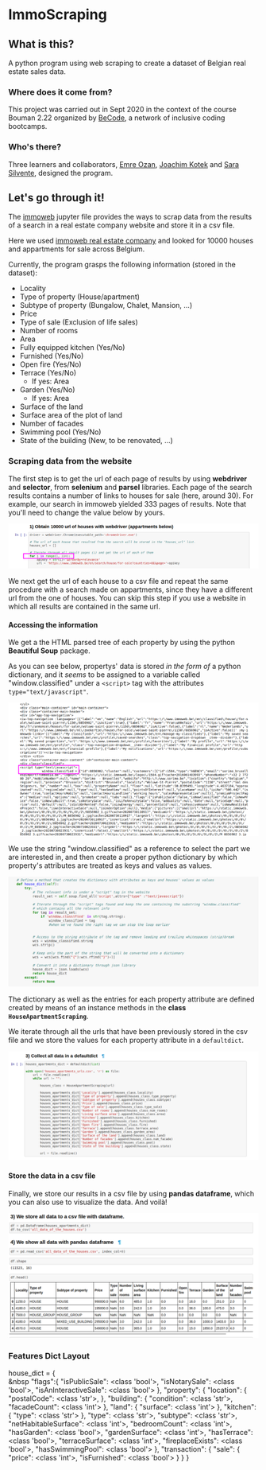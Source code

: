 # ImmoScraping

## What is this?

A python program using web scraping to create a dataset of Belgian real estate sales data.   

### Where does it come from?

This project was carried out in Sept 2020 in the context of the course Bouman 2.22 organized by [BeCode](https://github.com/becodeorg), a network of inclusive coding bootcamps.

### Who's there?

Three learners and collaborators, [Emre Ozan](https://github.com/mremreozan), [Joachim Kotek](https://github.com/jotwo) and [Sara Silvente](https://github.com/silventesa), designed the program.


## Let's go through it!

The [immoweb](https://github.com/mremreozan/immoweb_scraping/blob/master/immoweb.ipynb) jupyter file provides the ways to scrap data from the results of a search in a real estate company website and store it in a csv file.

Here we used [immoweb real estate company](https://www.immoweb.be/en) and looked for 10000 houses and appartments for sale across Belgium.

Currently, the program grasps the following information (stored in the dataset):
- Locality
- Type of property (House/apartment)
- Subtype of property (Bungalow, Chalet, Mansion, ...)
- Price
- Type of sale (Exclusion of life sales)
- Number of rooms
- Area
- Fully equipped kitchen (Yes/No)
- Furnished (Yes/No)
- Open fire (Yes/No)
- Terrace (Yes/No) 
    - If yes: Area
- Garden (Yes/No)
   - If yes: Area
- Surface of the land
- Surface area of the plot of land
- Number of facades
- Swimming pool (Yes/No)
- State of the building (New, to be renovated, ...)


### Scraping data from the website

The first step is to get the url of each page of results by using **webdriver** and **selector**, from **selenium** and **parsel** libraries. 
Each page of the search results contains a number of links to houses for sale (here, around 30). For example, our search in immoweb yielded 333 pages of results. Note that you'll need to change the value below by yours. 

![FIRST_CELL_ITERATING_RESULTS_PAGESURLS](/screenshots/sc1.png)

We next get the url of each house to a csv file and repeat the same procedure with a search made on appartments, since they have a different url from the one of houses. You can skip this step if you use a website in which all results are contained in the same url. 

#### Accessing the information

We get a the HTML parsed tree of each property by using the python **Beautiful Soup** package.

As you can see below, propertys' data is stored _in the form of_ a python dictionary, and it _seems_ to be assigned to a variable called "window.classified" under a ``<script>`` tag with the attributes ``type="text/javascript"``. 

![HTML_PROPERTY_WINDOW_CLASSIFIED](/screenshots/window_classified_good.png)

We use the string "window.classified" as a reference to select the part we are interested in, and then create a proper python dictionary by which property's attributes are treated as keys and values as values.

![CREATION_DICTIONAY](/screenshots/dictionary.png)

The dictionary as well as the entries for each property attribute are defined created by means of an instance methods in the **class `HouseApartmentScraping`**. 

We iterate through all the urls that have been previously stored in the csv file and we store the values for each property attribute in a ``defaultdict``.

![COLLECT_DEFAULTDICT](/screenshots/collect_defaultdict.png)

#### Store the data in a csv file

Finally, we store our results in a csv file by using **pandas dataframe**, which you can also use to visualize the data. And voilà!

![FINAL_CSV_PANDAS](/screenshots/store_csv_pandas.png)


### Features Dict Layout

house_dict = {
<br />&nbsp    "flags":{
        "isPublicSale": <class 'bool'>,
        "isNotarySale": <class 'bool'>,
        "isAnInteractiveSale": <class 'bool'>
    },
    "property": {
        "location": {
            "postalCode": <class 'str'>,
        },
        "building": {
            "condition": <class 'str'>,
            "facadeCount": <class 'int'>
        },
        "land": {
            "surface": <class 'int'>
        },
        "kitchen": {
            "type": <class 'str'>
        },
        "type": <class 'str'>,
        "subtype": <class 'str'>,
        "netHabitableSurface": <class 'int'>,
        "bedroomCount": <class 'int'>,
        "hasGarden": <class 'bool'>,
        "gardenSurface": <class 'int'>,
        "hasTerrace": <class 'bool'>,
        "terraceSurface": <class 'int'>,
        "fireplaceExists": <class 'bool'>,
        "hasSwimmingPool": <class 'bool'>
    },
    "transaction": {
        "sale": { 
            "price": <class 'int'>,
            "isFurnished": <class 'bool'>
        }
    }
}
